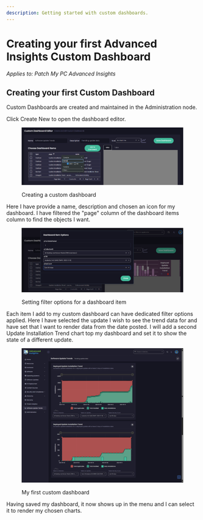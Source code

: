 ```yaml
---
description: Getting started with custom dashboards.
---
```


# Creating your first Advanced Insights Custom Dashboard

_Applies to: Patch My PC Advanced Insights_

## Creating your first Custom Dashboard

Custom Dashboards are created and maintained in the Administration node.&#x20;

Click Create New to open the dashboard editor.

<figure><img src="/_images/gitbook/image%20%281580%29.png" alt=""><figcaption><p>Creating a custom dashboard</p></figcaption></figure>

Here I have provide a name, description and chosen an icon for my dashboard. I have filtered the "page" column of the dashboard items column to find the objects I want.&#x20;

<figure><img src="/_images/gitbook/image%20%281581%29.png" alt=""><figcaption><p>Setting filter options for a dashboard item</p></figcaption></figure>

Each item I add to my custom dashboard can have dedicated filter options applied. Here I have selected the update I wish to see the trend data for and have set that I want to render data from the date posted. I will add a second Update Installation Trend chart top my dashboard and set it to show the state of a different update.

<figure><img src="/_images/gitbook/image%20%281582%29.png" alt=""><figcaption><p>My first custom dashboard</p></figcaption></figure>

Having saved my dashboard, it now shows up in the menu and I can select it to render my chosen charts.
